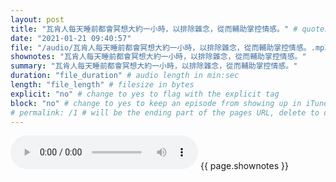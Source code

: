 ```yaml
---
layout: post
title: "瓦肯人每天睡前都會冥想大約一小時，以排除雜念，從而輔助掌控情感。" # quotes allow forbidden characters like the colon
date: "2021-01-21 09:40:57"
file: "/audio/瓦肯人每天睡前都會冥想大約一小時，以排除雜念，從而輔助掌控情感。.mp3"
shownotes: "瓦肯人每天睡前都會冥想大約一小時，以排除雜念，從而輔助掌控情感。"
summary: "瓦肯人每天睡前都會冥想大約一小時，以排除雜念，從而輔助掌控情感。"
duration: "file_duration" # audio length in min:sec
length: "file_length" # filesize in bytes
explicit: "no" # change to yes to flag with the explicit tag
block: "no" # change to yes to keep an episode from showing up in iTunes
# permalink: /1 # will be the ending part of the pages URL, delete to default to the title
---
```


<audio controls>
<source src="{{site.url}}{{site.baseurl}}{{ page.file }}" type="audio/x-mp3">
Your browser does not support the audio element.
</audio>
{{ page.shownotes }}

